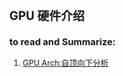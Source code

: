 ## GPU 硬件介绍

### to read and Summarize:

1. [GPU Arch:自顶向下分析](https://readpaper.feishu.cn/docx/UwT2dQsiko6u0RxoiXRcBtwfnAf)
